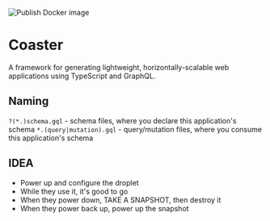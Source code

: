 ![Publish Docker image](https://github.com/Borales/actions-yarn/workflows/Publish%20Docker%20image/badge.svg)

# Coaster

A framework for generating lightweight, horizontally-scalable web applications using TypeScript and GraphQL.

## Naming

`?(*.)schema.gql` - schema files, where you declare this application's schema
`*.(query|mutation).gql` - query/mutation files, where you consume this application's schema

## IDEA

- Power up and configure the droplet
- While they use it, it's good to go
- When they power down, TAKE A SNAPSHOT, then destroy it
- When they power back up, power up the snapshot
